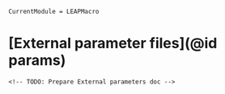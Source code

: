 ```@meta
CurrentModule = LEAPMacro
```

# [External parameter files](@id params)
```@raw html
<!-- TODO: Prepare External parameters doc -->
```
